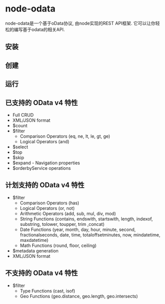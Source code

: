 node-odata
==========

node-odata是一个基于oData协议, 由node实现的REST API框架. 它可以让你轻松的编写基于odata的相关API.

## 安装

## 创建

## 运行

## 已支持的 OData v4 特性

* Full CRUD
* XML/JSON format
* $count
* $filter
  * Comparison Operators (eq, ne, lt, le, gt, ge)
  * Logical Operators (and)
* $select
* $top
* $skip
* $expand - Navigation properties
* $orderbyService operations

## 计划支持的 OData v4 特性
* $filter
  * Comparison Operators (has)
  * Logical Operators (or, not)
  * Arithmetic Operators (add, sub, mul, div, mod)
  * String Functions (contains, endswith, startswith, length, indexof, substring, tolower, toupper, trim ,concat)
  * Date Functions (year, month, day, hour, minute, second, fractionalseconds, date, time, totaloffsetminutes, now, mindatetime, maxdatetime)
  * Math Functions (round, floor, ceiling)
* $metadata generation
* XML/JSON format

## 不支持的 OData v4 特性
* $filter
  * Type Functions (cast, isof)
  * Geo Functions (geo.distance, geo.length, geo.intersects)
